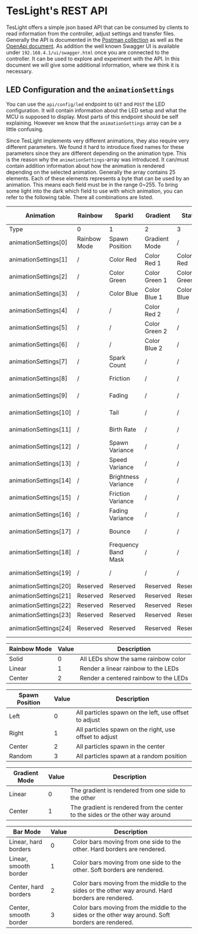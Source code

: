 # TesLight's REST API

TesLight offers a simple json based API that can be consumed by clients to read information from the controller, adjust settings and transfer files.
Generally the API is documented in the [Postman collection](TesLight%20API.postman_collection.json) as well as the [OpenApi document](OpenApi.yaml).
As addition the well known Swagger UI is available under `192.168.4.1/ui/swagger.html` once you are connected to the controller.
It can be used to explore and experiment with the API.
In this document we will give some additional information, where we think it is necessary.

## LED Configuration and the `animationSettings`

You can use the `api/config/led` endpoint to `GET` and `POST` the LED configuration.
It will contain information about the LED setup and what the MCU is supposed to display.
Most parts of this endpoint should be self explaining.
However we know that the `animationSettings` array can be a little confusing.

Since TesLight implements very different animations, they also require very different parameters.
We found it hard to introduce fixed names for these parameters since they are different depending on the animation type.
This is the reason why the `animationSettings`-array was introduced.
It can/must contain addition information about how the animation is rendered depending on the selected animation.
Generally the array contains 25 elements.
Each of these elements represents a byte that can be used by an animation.
This means each field must be in the range 0~255.
To bring some light into the dark which field to use with which animation, you can refer to the following table.
There all combinations are listed.

| Animation             | Rainbow      | Sparkl              | Gradient      | Static      | Color Bar     | Rainbow Motion | Gradient Motion | FSEQ          |
| --------------------- | ------------ | ------------------- | ------------- | ----------- | ------------- | -------------- | --------------- | ------------- |
| Type                  | 0            | 1                   | 2             | 3           | 4             | 5              | 6               | 255           |
| animationSettings[0]  | Rainbow Mode | Spawn Position      | Gradient Mode | /           | Bar Mode      | Rainbow Mode   | Gradient Mode   | Don't change  |
| animationSettings[1]  | /            | Color Red           | Color Red 1   | Color Red   | Color Red 1   | /              | Color Red 1     | Don't change  |
| animationSettings[2]  | /            | Color Green         | Color Green 1 | Color Green | Color Green 1 | /              | Color Green 1   | Don't change  |
| animationSettings[3]  | /            | Color Blue          | Color Blue 1  | Color Blue  | Color Blue 1  | /              | Color Blue 1    | Don't change  |
| animationSettings[4]  | /            | /                   | Color Red 2   | /           | Color Red 2   | /              | Color Red 2     | Don't change  |
| animationSettings[5]  | /            | /                   | Color Green 2 | /           | Color Green 2 | /              | Color Green 2   | Don't change  |
| animationSettings[6]  | /            | /                   | Color Blue 2  | /           | Color Blue 2  | /              | Color Blue 2    | Don't change  |
| animationSettings[7]  | /            | Spark Count         | /             | /           | /             | /              | /               | Don't change  |
| animationSettings[8]  | /            | Friction            | /             | /           | /             | /              | /               | Don't change  |
| animationSettings[9]  | /            | Fading              | /             | /           | /             | /              | /               | Don't change  |
| animationSettings[10] | /            | Tail                | /             | /           | /             | /              | /               | Don't change  |
| animationSettings[11] | /            | Birth Rate          | /             | /           | /             | /              | /               | Don't change  |
| animationSettings[12] | /            | Spawn Variance      | /             | /           | /             | /              | /               | Don't change  |
| animationSettings[13] | /            | Speed Variance      | /             | /           | /             | /              | /               | Don't change  |
| animationSettings[14] | /            | Brightness Variance | /             | /           | /             | /              | /               | Don't change  |
| animationSettings[15] | /            | Friction Variance   | /             | /           | /             | /              | /               | Don't change  |
| animationSettings[16] | /            | Fading Variance     | /             | /           | /             | /              | /               | Don't change  |
| animationSettings[17] | /            | Bounce              | /             | /           | /             | /              | /               | Don't change  |
| animationSettings[18] | /            | Frequency Band Mask | /             | /           | /             | /              | /               | Don't change  |
| animationSettings[19] | /            | /                   | /             | /           | /             | /              | /               | Don't change  |
| animationSettings[20] | Reserved     | Reserved            | Reserved      | Reserved    | Reserved      | Reserved       | Reserved        | File ID       |
| animationSettings[21] | Reserved     | Reserved            | Reserved      | Reserved    | Reserved      | Reserved       | Reserved        | File ID       |
| animationSettings[22] | Reserved     | Reserved            | Reserved      | Reserved    | Reserved      | Reserved       | Reserved        | File ID       |
| animationSettings[23] | Reserved     | Reserved            | Reserved      | Reserved    | Reserved      | Reserved       | Reserved        | File ID       |
| animationSettings[24] | Reserved     | Reserved            | Reserved      | Reserved    | Reserved      | Reserved       | Reserved        | Previous type |

| Rainbow Mode | Value | Description                           |
| ------------ | ----- | ------------------------------------- |
| Solid        | 0     | All LEDs show the same rainbow color  |
| Linear       | 1     | Render a linear rainbow to the LEDs   |
| Center       | 2     | Render a centered rainbow to the LEDs |

| Spawn Position | Value | Description                                            |
| -------------- | ----- | ------------------------------------------------------ |
| Left           | 0     | All particles spawn on the left, use offset to adjust  |
| Right          | 1     | All particles spawn on the right, use offset to adjust |
| Center         | 2     | All particles spawn in the center                      |
| Random         | 3     | All particles spawn at a random position               |

| Gradient Mode | Value | Description                                                                   |
| ------------- | ----- | ----------------------------------------------------------------------------- |
| Linear        | 0     | The gradient is rendered from one side to the other                           |
| Center        | 1     | The gradient is rendered from the center to the sides or the other way around |

| Bar Mode              | Value | Description                                                                                        |
| --------------------- | ----- | -------------------------------------------------------------------------------------------------- |
| Linear, hard borders  | 0     | Color bars moving from one side to the other. Hard borders are rendered.                           |
| Linear, smooth border | 1     | Color bars moving from one side to the other. Soft borders are rendered.                           |
| Center, hard borders  | 2     | Color bars moving from the middle to the sides or the other way around. Hard borders are rendered. |
| Center, smooth border | 3     | Color bars moving from the middle to the sides or the other way around. Soft borders are rendered. |
